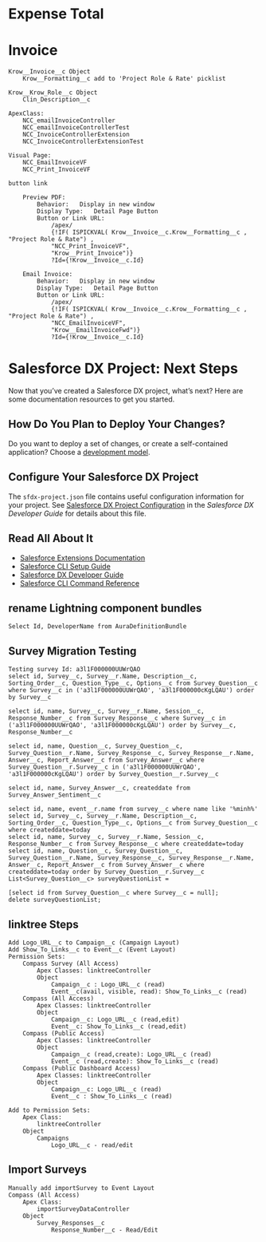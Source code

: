 # Expense Total

# Invoice

    Krow__Invoice__c Object
        Krow__Formatting__c add to 'Project Role & Rate' picklist
    
    Krow__Krow_Role__c Object
        Clin_Description__c

    ApexClass:  
        NCC_emailInvoiceController
        NCC_emailInvoiceControllerTest
        NCC_InvoiceControllerExtension
        NCC_InvoiceControllerExtensionTest

    Visual Page: 
        NCC_EmailInvoiceVF
        NCC_Print_InvoiceVF

    button link

        Preview PDF:
            Behavior:	Display in new window
            Display Type:	Detail Page Button
            Button or Link URL:
                /apex/
                {!IF( ISPICKVAL( Krow__Invoice__c.Krow__Formatting__c , "Project Role & Rate") ,
                "NCC_Print_InvoiceVF",
                "Krow__Print_Invoice")}
                ?Id={!Krow__Invoice__c.Id}
        
        Email Invoice:
            Behavior:	Display in new window
            Display Type:	Detail Page Button
            Button or Link URL:
                /apex/
                {!IF( ISPICKVAL( Krow__Invoice__c.Krow__Formatting__c , "Project Role & Rate") ,
                "NCC_EmailInvoiceVF",
                "Krow__EmailInvoiceFwd")}
                ?Id={!Krow__Invoice__c.Id}

# Salesforce DX Project: Next Steps

Now that you’ve created a Salesforce DX project, what’s next? Here are some documentation resources to get you started.

## How Do You Plan to Deploy Your Changes?

Do you want to deploy a set of changes, or create a self-contained application? Choose a [development model](https://developer.salesforce.com/tools/vscode/en/user-guide/development-models).

## Configure Your Salesforce DX Project

The `sfdx-project.json` file contains useful configuration information for your project. See [Salesforce DX Project Configuration](https://developer.salesforce.com/docs/atlas.en-us.sfdx_dev.meta/sfdx_dev/sfdx_dev_ws_config.htm) in the _Salesforce DX Developer Guide_ for details about this file.

## Read All About It

- [Salesforce Extensions Documentation](https://developer.salesforce.com/tools/vscode/)
- [Salesforce CLI Setup Guide](https://developer.salesforce.com/docs/atlas.en-us.sfdx_setup.meta/sfdx_setup/sfdx_setup_intro.htm)
- [Salesforce DX Developer Guide](https://developer.salesforce.com/docs/atlas.en-us.sfdx_dev.meta/sfdx_dev/sfdx_dev_intro.htm)
- [Salesforce CLI Command Reference](https://developer.salesforce.com/docs/atlas.en-us.sfdx_cli_reference.meta/sfdx_cli_reference/cli_reference.htm)

## rename Lightning component bundles
    Select Id, DeveloperName from AuraDefinitionBundle

## Survey Migration Testing
    Testing survey Id: a3l1F000000UUWrQAO      
    select id, Survey__c, Survey__r.Name, Description__c, Sorting_Order__c, Question_Type__c, Options__c from Survey_Question__c where Survey__c in ('a3l1F000000UUWrQAO', 'a3l1F000000cKgLQAU') order by Survey__c 

    select id, name, Survey__c, Survey__r.Name, Session__c, Response_Number__c from Survey_Response__c where Survey__c in ('a3l1F000000UUWrQAO', 'a3l1F000000cKgLQAU') order by Survey__c, Response_Number__c 

    select id, name, Question__c, Survey_Question__c, Survey_Question__r.Name, Survey_Response__c, Survey_Response__r.Name, Answer__c, Report_Answer__c from Survey_Answer__c where Survey_Question__r.Survey__c in ('a3l1F000000UUWrQAO', 'a3l1F000000cKgLQAU') order by Survey_Question__r.Survey__c

    select id, name, Survey_Answer__c, createddate from Survey_Answer_Sentiment__c
  
    select id, name, event__r.name from survey__c where name like '%minh%'
    select id, Survey__c, Survey__r.Name, Description__c, Sorting_Order__c, Question_Type__c, Options__c from Survey_Question__c where createddate=today
    select id, name, Survey__c, Survey__r.Name, Session__c, Response_Number__c from Survey_Response__c where createddate=today
    select id, name, Question__c, Survey_Question__c, Survey_Question__r.Name, Survey_Response__c, Survey_Response__r.Name, Answer__c, Report_Answer__c from Survey_Answer__c where createddate=today order by Survey_Question__r.Survey__c
    List<Survey_Question__c> surveyQuestionList = 
    
    [select id from Survey_Question__c where Survey__c = null];
    delete surveyQuestionList;

## linktree Steps
    Add Logo_URL__c to Campaign__c (Campaign Layout)
    Add Show_To_Links__c to Event__c (Event Layout)
    Permission Sets:
        Compass Survey (All Access)
            Apex Classes: linktreeController
            Object
                Campaign__c : Logo_URL__c (read)
                Event__c(avail, visible, read): Show_To_Links__c (read)
        Compass (All Access)
            Apex Classes: linktreeController
            Object
                Campaign__c: Logo_URL__c (read,edit)
                Event__c: Show_To_Links__c (read,edit)
        Compass (Public Access)
            Apex Classes: linktreeController
            Object
                Campaign__c (read,create): Logo_URL__c (read)
                Event__c (read,create): Show_To_Links__c (read)
        Compass (Public Dashboard Access)
            Apex Classes: linktreeController
            Object
                Campaign__c: Logo_URL__c (read)
                Event__c : Show_To_Links__c (read)

    Add to Permission Sets:
        Apex Class: 
            linktreeController
        Object
            Campaigns
                Logo_URL__c - read/edit

## Import Surveys
    Manually add importSurvey to Event Layout
    Compass (All Access)
        Apex Class:
            importSurveyDataController
        Object
            Survey_Responses__c
                Response_Number__c - Read/Edit
